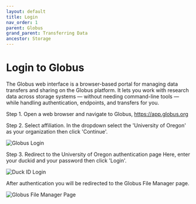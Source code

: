 ```yaml
---
layout: default
title: Login
nav_order: 1
parent: Globus
grand_parent: Transferring Data
ancestor: Storage
---
```


# Login to Globus

The Globus web interface is a browser-based portal for managing data transfers and sharing on the Globus platform. It lets you work with research data across storage systems — without needing command-line tools — while handling authentication, endpoints, and transfers for you.

Step 1. Open a web browser and navigate to Globus, https://app.globus.org

Step 2. Select affiliation. In the dropdown select the 'University of Oregon' as your organization then click 'Continue'.

![Globus Login](../../../../../assets/images/globus_org_login.png)

Step 3. Redirect to the University of Oregon authentication page Here, enter your duckid and your password then click 'Login'.

![Duck ID Login](../../../../../assets/images/globus_uo_shibb.png)

After authentication you will be redirected to the Globus File Manager page.

![Globus File Manager Page](../../../../../assets/images/globus_default_filemanager.png)
